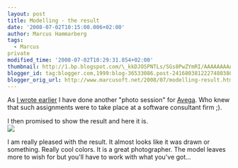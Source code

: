 ```yaml
---
layout: post
title: Modelling - the result
date: '2008-07-02T10:15:00.006+02:00'
author: Marcus Hammarberg
tags:
  - Marcus
private
modified_time: '2008-07-02T10:29:31.854+02:00'
thumbnail: http://1.bp.blogspot.com/\_kkDJOSPNTLs/SGs8PwZYmRI/AAAAAAAAAVg/uq94Mv2A3Fo/s72-c/MarcusHammarberg.jpg
blogger_id: tag:blogger.com,1999:blog-36533086.post-2416803812227480380
blogger_orig_url: http://www.marcusoft.net/2008/07/modelling-result.html
---
```



<div>

As [I wrote earlier](http://www.marcusoft.net/2008/06/new-modeljob.html)
I have done another "photo session" for [Avega](http://www.avega.se/). Who
knew that such assignments were to take place at a software consultant
firm ;).

I then promised to show the result and here it is.
[<img
src="http://1.bp.blogspot.com/_kkDJOSPNTLs/SGs8PwZYmRI/AAAAAAAAAVg/uq94Mv2A3Fo/s400/MarcusHammarberg.jpg"
id="BLOGGER_PHOTO_ID_5218330834625927442"
style="DISPLAY: block; MARGIN: 0px auto 10px; CURSOR: hand; TEXT-ALIGN: center"
data-border="0" />](http://1.bp.blogspot.com/_kkDJOSPNTLs/SGs8PwZYmRI/AAAAAAAAAVg/uq94Mv2A3Fo/s1600-h/MarcusHammarberg.jpg)

I am really pleased with the result. It almost looks like it was drawn
or something. Really cool colors. It is a great photographer. The model
leaves more to wish for but you'll have to work with what you've got...

</div>
